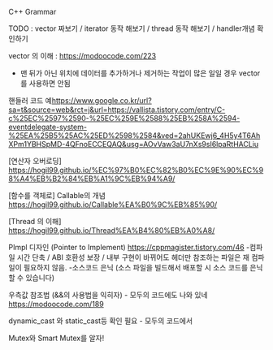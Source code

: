 
C++ Grammar

TODO : vector 짜보기 / iterator 동작 해보기 / thread 동작 해보기 / handler개념 확인하기 

vector 의 이해 : <https://modoocode.com/223>
  - 맨 뒤가 아닌 위치에 데이터를 추가하거나 제거하는 작업이 많은 일일 경우 vector 를 사용하면 안됨

핸들러 코드 예<https://www.google.co.kr/url?sa=t&source=web&rct=j&url=https://vallista.tistory.com/entry/C-c%25EC%2597%2590-%25EC%259E%2588%25EB%258A%2594-eventdelegate-system-%25EA%25B5%25AC%25ED%2598%2584&ved=2ahUKEwj6_4H5y4T6AhXPm1YBHSpMD-4QFnoECCEQAQ&usg=AOvVaw3aU7nXs9sI6lpaRtHACLiu>

[연산자 오버로딩] <https://hogil99.github.io/%EC%97%B0%EC%82%B0%EC%9E%90%EC%98%A4%EB%B2%84%EB%A1%9C%EB%94%A9/>


[함수를 객체로] Callable의 개념
    <https://hogil99.github.io/Callable%EA%B0%9C%EB%85%90/>

[Thread 의 이해] <https://hogil99.github.io/Thread%EA%B4%80%EB%A0%A8/>

PImpl 디자인 (Pointer to Implement) <https://cppmagister.tistory.com/46>
    -컴파일 시간 단축 / ABI 호환성 보장 / 내부 구현이 바뀌어도 헤더만 참조하는 파일은 재 컴파일이 필요하지 않음.
    -소스코드 은닉 (소스 파일을 빌드해서 배포할 시 소스 코드를 은닉할 수 있습니다)

우측값 참조법 (&&의 사용법을 익히자) - 모두의 코드에도 나와 있네 <https://modoocode.com/189>

dynamic_cast 와 static_cast등 확인 필요 - 모두의 코드에서

Mutex와 Smart Mutex를 알자!
